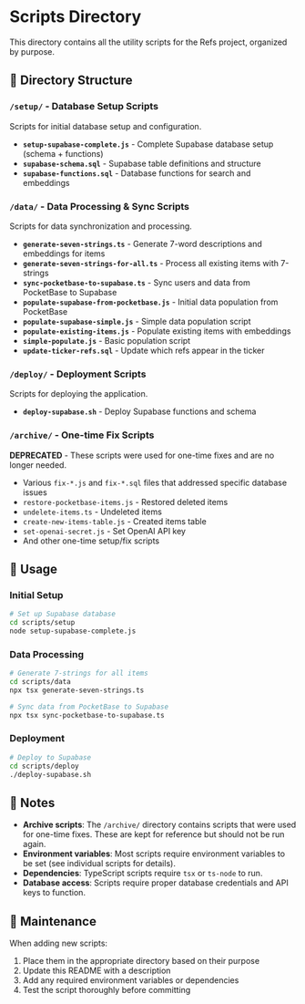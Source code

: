 # Scripts Directory

This directory contains all the utility scripts for the Refs project, organized by purpose.

## 📁 Directory Structure

### `/setup/` - Database Setup Scripts
Scripts for initial database setup and configuration.

- **`setup-supabase-complete.js`** - Complete Supabase database setup (schema + functions)
- **`supabase-schema.sql`** - Supabase table definitions and structure
- **`supabase-functions.sql`** - Database functions for search and embeddings

### `/data/` - Data Processing & Sync Scripts
Scripts for data synchronization and processing.

- **`generate-seven-strings.ts`** - Generate 7-word descriptions and embeddings for items
- **`generate-seven-strings-for-all.ts`** - Process all existing items with 7-strings
- **`sync-pocketbase-to-supabase.ts`** - Sync users and data from PocketBase to Supabase
- **`populate-supabase-from-pocketbase.js`** - Initial data population from PocketBase
- **`populate-supabase-simple.js`** - Simple data population script
- **`populate-existing-items.js`** - Populate existing items with embeddings
- **`simple-populate.js`** - Basic population script
- **`update-ticker-refs.sql`** - Update which refs appear in the ticker

### `/deploy/` - Deployment Scripts
Scripts for deploying the application.

- **`deploy-supabase.sh`** - Deploy Supabase functions and schema

### `/archive/` - One-time Fix Scripts
**DEPRECATED** - These scripts were used for one-time fixes and are no longer needed.

- Various `fix-*.js` and `fix-*.sql` files that addressed specific database issues
- `restore-pocketbase-items.js` - Restored deleted items
- `undelete-items.ts` - Undeleted items
- `create-new-items-table.js` - Created items table
- `set-openai-secret.js` - Set OpenAI API key
- And other one-time setup/fix scripts

## 🚀 Usage

### Initial Setup
```bash
# Set up Supabase database
cd scripts/setup
node setup-supabase-complete.js
```

### Data Processing
```bash
# Generate 7-strings for all items
cd scripts/data
npx tsx generate-seven-strings.ts

# Sync data from PocketBase to Supabase
npx tsx sync-pocketbase-to-supabase.ts
```

### Deployment
```bash
# Deploy to Supabase
cd scripts/deploy
./deploy-supabase.sh
```

## 📝 Notes

- **Archive scripts**: The `/archive/` directory contains scripts that were used for one-time fixes. These are kept for reference but should not be run again.
- **Environment variables**: Most scripts require environment variables to be set (see individual scripts for details).
- **Dependencies**: TypeScript scripts require `tsx` or `ts-node` to run.
- **Database access**: Scripts require proper database credentials and API keys to function.

## 🔧 Maintenance

When adding new scripts:
1. Place them in the appropriate directory based on their purpose
2. Update this README with a description
3. Add any required environment variables or dependencies
4. Test the script thoroughly before committing 
